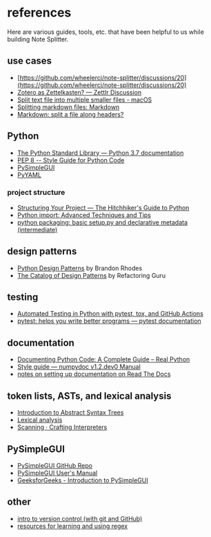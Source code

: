 # references

Here are various guides, tools, etc. that have been helpful to us while building Note Splitter.

## use cases
* [https://github.com/wheelercj/note-splitter/discussions/20](https://github.com/wheelercj/note-splitter/discussions/20)
* [Zotero as Zettelkasten? — Zettlr Discussion](https://forum.zettlr.com/discussion/94/zotero-as-zettelkasten)
* [Split text file into multiple smaller files - macOS](https://talk.automators.fm/t/split-text-file-into-multiple-smaller-files/11277/9)
* [Splitting markdown files: Markdown](https://www.reddit.com/r/Markdown/comments/8sjeui/splitting_markdown_files/)
* [Markdown: split a file along headers?](https://forum.zettelkasten.de/discussion/797/ot-markdown-split-a-file-along-headers)

## Python
* [The Python Standard Library — Python 3.7 documentation](https://docs.python.org/3.7/library/)
* [PEP 8 -- Style Guide for Python Code](https://www.python.org/dev/peps/pep-0008/)
* [PySimpleGUI](https://pysimplegui.readthedocs.io/en/latest/)
* [PyYAML](https://pyyaml.org/wiki/PyYAMLDocumentation)

### project structure
* [Structuring Your Project — The Hitchhiker's Guide to Python](https://docs.python-guide.org/writing/structure/)
* [Python import: Advanced Techniques and Tips](https://realpython.com/python-import/#create-and-install-a-local-package)
* [python packaging: basic setup.py and declarative metadata (intermediate)](https://www.youtube.com/watch?v=GaWs-LenLYE&list=PLWBKAf81pmOaP9naRiNAqug6EBnkPakvY)

## design patterns
* [Python Design Patterns](https://python-patterns.guide/) by Brandon Rhodes
* [The Catalog of Design Patterns](https://refactoring.guru/design-patterns/catalog) by Refactoring Guru

## testing
* [Automated Testing in Python with pytest, tox, and GitHub Actions](https://www.youtube.com/watch?v=DhUpxWjOhME)
* [pytest: helps you write better programs — pytest documentation](https://docs.pytest.org/en/6.2.x/)

## documentation
* [Documenting Python Code: A Complete Guide – Real Python](https://realpython.com/documenting-python-code/#docstring-formats)
* [Style guide — numpydoc v1.2.dev0 Manual](https://numpydoc.readthedocs.io/en/latest/format.html)
* [notes on setting up documentation on Read The Docs](https://note-splitter.readthedocs.io/en/latest/doc-setup.html)

## token lists, ASTs, and lexical analysis
* [Introduction to Abstract Syntax Trees](https://www.twilio.com/blog/abstract-syntax-trees)
* [Lexical analysis](https://en.wikipedia.org/wiki/Lexical_analysis)
* [Scanning · Crafting Interpreters](https://craftinginterpreters.com/scanning.html)

## PySimpleGUI
* [PySimpleGUI GitHub Repo](https://github.com/PySimpleGUI/PySimpleGUI)
* [PySimpleGUI User's Manual](https://pysimplegui.readthedocs.io/en/latest/)
* [GeeksforGeeks - Introduction to PySimpleGUI](https://www.geeksforgeeks.org/introduction-to-pysimplegui/)

## other
* [intro to version control (with git and GitHub)](https://wheelercj.github.io/notes/pages/20210907144216.html)
* [resources for learning and using regex](https://wheelercj.github.io/notes/pages/20210506235005.html)
